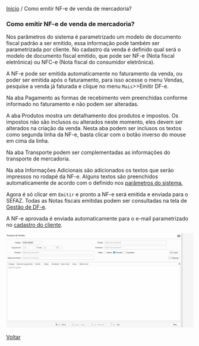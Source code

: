 [Início](index.md) / Como emitir NF-e de venda de mercadoria?

### Como emitir NF-e de venda de mercadoria?

Nos parâmetros do sistema é parametrizado um modelo de documento fiscal padrão a ser emitido, essa informação pode também ser parametrizada por cliente. No cadastro da venda é  definido qual será o modelo de documento fiscal emitido, que pode ser NF-e (Nota fiscal eletrônica) ou NFC-e (Nota fiscal do consumidor eletrônica).

A NF-e pode ser emitida automaticamente no faturamento da venda, ou poder ser emitida após o faturamento, para isso acesse o menu Vendas, pesquise a venda já faturada e clique no menu `Mais`>>Emitir DF-e.

Na aba Pagamento as formas de recebimento vem preenchidas conforme informado no faturamento e não podem ser alteradas. 

A aba Produtos mostra um detalhamento dos produtos e impostos. Os impostos não são inclusos ou alterados neste momento, eles devem ser alterados na criação da venda. Nesta aba podem ser inclusos os textos como segunda linha da NF-e, basta clicar com o botão inverso do mouse em cima da linha.

Na  aba Transporte podem ser complementadas as informações do transporte de mercadoria.

Na aba Informações Adicionais  são adicionados os textos que serão impressos no rodapé da NF-e. Alguns textos são preenchidos automaticamente de acordo com o definido nos [parâmetros do sistema.](sistema_parametrizacao.md) 

Agora é só clicar em `Emitir` e pronto a NF-e será emitida e enviada para o SEFAZ. Todas as Notas fiscais emitidas podem ser consultadas na tela de [Gestão de DF-e](gestao_fiscal_gestao_dfe.md).

A NF-e aprovada é enviada automaticamente para o e-mail parametrizado no [cadastro do cliente](vendas_cliente.md).



![](images/como_fazer_faturar__venda_nfe.gif)





[Voltar](index.md)

